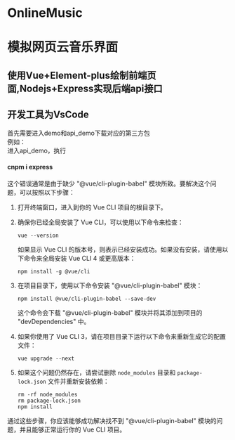# OnlineMusic
# 模拟网页云音乐界面
## 使用Vue+Element-plus绘制前端页面,Nodejs+Express实现后端api接口
## 开发工具为VsCode
首先需要进入demo和api_demo下载对应的第三方包<br>
例如：<br>
进入api_demo，执行<br>
#### cnpm i express
这个错误通常是由于缺少 "@vue/cli-plugin-babel" 模块所致。要解决这个问题，可以按照以下步骤：

1. 打开终端窗口，进入到你的 Vue CLI 项目的根目录下。

2. 确保你已经全局安装了 Vue CLI，可以使用以下命令来检查：

   ```
   vue --version
   ```

   如果显示 Vue CLI 的版本号，则表示已经安装成功。如果没有安装，请使用以下命令来全局安装 Vue CLI 4 或更高版本：

   ```
   npm install -g @vue/cli
   ```

3. 在项目目录下，使用以下命令安装 "@vue/cli-plugin-babel" 模块：

   ```
   npm install @vue/cli-plugin-babel --save-dev
   ```

   这个命令会下载 "@vue/cli-plugin-babel" 模块并将其添加到项目的 "devDependencies" 中。

4. 如果你使用了 Vue CLI 3，请在项目目录下运行以下命令来重新生成它的配置文件：

   ```
   vue upgrade --next
   ```

5. 如果这个问题仍然存在，请尝试删除 `node_modules` 目录和 `package-lock.json` 文件并重新安装依赖：

   ```
   rm -rf node_modules
   rm package-lock.json
   npm install
   ```

通过这些步骤，你应该能够成功解决找不到 "@vue/cli-plugin-babel" 模块的问题，并且能够正常运行你的 Vue CLI 项目。
